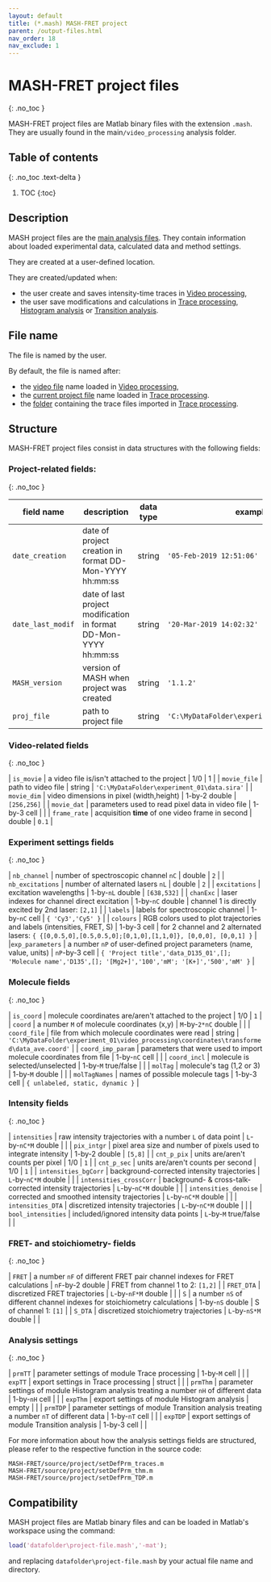 ```yaml
---
layout: default
title: (*.mash) MASH-FRET project
parent: /output-files.html
nav_order: 18
nav_exclude: 1
---
```



# MASH-FRET project files
{: .no_toc }

MASH-FRET project files are Matlab binary files with the extension `.mash`. They are usually found in the main`/video_processing` analysis folder.

## Table of contents
{: .no_toc .text-delta }

1. TOC
{:toc}

## Description

MASH project files are the <u>main analysis files</u>. They contain information about loaded experimental data, calculated data and method settings.

They are created at a user-defined location.

They are created/updated when:
- the user create and saves intensity-time traces in 
[Video processing](../video-processing.html),
- the user save modifications and calculations in 
[Trace processing](../trace-processing.html), [Histogram analysis](../histogram-analysis.html) or 
[Transition analysis](../transition-analysis.html).

## File name

The file is named by the user.

By default, the file is named after:
- the <u>video file</u> name loaded in 
[Video processing](../video-processing.html),
- the <u>current project file</u> name loaded in 
[Trace processing](../trace-processing.html).
- the <u>folder</u> containing the trace files imported in 
[Trace processing](../trace-processing.html). 


## Structure

MASH-FRET project files consist in data structures with the following fields:

### Project-related fields:
{: .no_toc }

| field name        | description                                                      | data type | example                                     |
| ----------------- | ---------------------------------------------------------------- | --------- | ------------------------------------------- |
| `date_creation`   | date of project creation in format DD-Mon-YYYY hh:mm:ss          | string    | `'05-Feb-2019 12:51:06'`                    |
| `date_last_modif` | date of last project modification in format DD-Mon-YYYY hh:mm:ss | string    | `'20-Mar-2019 14:02:32'`                    |
| `MASH_version`    | version of MASH when project was created                         | string    | `'1.1.2'`                                   |
| `proj_file`       | path to project file                                             | string    | `'C:\MyDataFolder\experiment_01\data.mash'` |

### Video-related fields
{: .no_toc }

| `is_movie`   | a video file is/isn't attached to the project     | 1/0           | 1                                           |
| `movie_file` | path to video file                                | string        | `'C:\MyDataFolder\experiment_01\data.sira'` |
| `movie_dim`  | video dimensions in pixel (width,height)          | 1-by-2 double | `[256,256]`                                 |
| `movie_dat`  | parameters used to read pixel data in video file  | 1-by-3 cell   |                                             |
| `frame_rate` | acquisition **time** of one video frame in second | double        | `0.1`                                       |

### Experiment settings fields
{: .no_toc }

| `nb_channel`     | number of spectroscopic channel `nC`                                   | double           | `2`                                                                                                        |
| `nb_excitations` | number of alternated lasers `nL`                                       | double           | `2`                                                                                                        |
| `excitations`    | excitation wavelengths                                                 | 1-by-`nL` double | `[638,532]`                                                                                                |
| `chanExc`        | laser indexes for channel direct excitation                            | 1-by-`nC` double | channel 1 is directly excited by 2nd laser: `[2,1]`                                                        |
| `labels`         | labels for spectroscopic channel                                       | 1-by-`nC` cell   | `{ 'Cy3','Cy5' }`                                                                                          |
| `colours`        | RGB colors used to plot trajectories and labels (intensities, FRET, S) | 1-by-3 cell      | for 2 channel and 2 alternated lasers: `{ {[0,0.5,0],[0.5,0.5,0];[0,1,0],[1,1,0]}, [0,0,0], [0,0,1] }`     |
|`exp_parameters`  | a number `nP` of user-defined project parameters (name, value, units)  | `nP`-by-3 cell   | `{ 'Project title','data_D135_01',[]; 'Molecule name','D135',[]; '[Mg2+]','100','mM'; '[K+]','500','mM' }` |

### Molecule fields
{: .no_toc }

| `is_coord`        | molecule coordinates are/aren't attached to the project            | 1/0                  | `1`                                                                                       |
| `coord`           | a number `M` of molecule coordinates (x,y)                         | `M`-by-`2*nC` double |                                                                                           |
| `coord_file`      | file from which molecule coordinates were read                     | string               | `'C:\MyDataFolder\experiment_01\video_processing\coordinates\transformed\data_ave.coord'` |
| `coord_imp_param` | parameters that were used to import molecule coordinates from file | 1-by-`nC` cell       |                                                                                           |
| `coord_incl`      | molecule is selected/unselected                                    | 1-by-`M` true/false  |                                                                                           |
| `molTag`          | molecule's tag (1,2 or 3)                                          | 1-by-`M` double      |                                                                                           |
| `molTagNames`     | names of possible molecule tags                                    | 1-by-3 cell          | `{ unlabeled, static, dynamic }`                                                          |

### Intensity fields
{: .no_toc }

| `intensities`           | raw intensity trajectories with a number `L` of data point       | `L`-by-`nC*M` double  |         |
| `pix_intgr`             | pixel area size and number of pixels used to integrate intensity | 1-by-2 double         | `[5,8]` |
| `cnt_p_pix`             | units are/aren't counts per pixel                                | 1/0                   | `1`     |
| `cnt_p_sec`             | units are/aren't counts per second                               | 1/0                   | `1`     |
| `intensities_bgCorr`    | background-corrected intensity trajectories                      | `L`-by-`nC*M` double  |         |
| `intensities_crossCorr` | background- & cross-talk-corrected intensity trajectories        | `L`-by-`nC*M` double  |         |
| `intensities_denoise`   | corrected and smoothed intensity trajectories                    | `L`-by-`nC*M` double  |         |
| `intensities_DTA`       | discretized intensity trajectories                               | `L`-by-`nC*M` double  |         |
| `bool_intensities`      | included/ignored intensity data points                           | `L`-by-`M` true/false |         |

### FRET- and stoichiometry- fields
{: .no_toc }

| `FRET`     | a number `nF` of different FRET pair channel indexes for FRET calculations | `nF`-by-2 double     | FRET from channel 1 to 2: `[1,2]` |
| `FRET_DTA` | discretized FRET trajectories                                              | `L`-by-`nF*M` double |                                   |
| `S`        | a number `nS` of different channel indexes for stoichiometry calculations  | 1-by-`nS` double     | S of channel 1: `[1]`             |
| `S_DTA`    | discretized stoichiometry trajectories                                     | `L`-by-`nS*M` double |                                   |

### Analysis settings
{: .no_toc }

| `prmTT`  | parameter settings of module Trace processing                                             | 1-by-`M` cell  |  |
| `expTT`  | export settings in Trace processing                                                       | struct         |  |
| `prmThm` | parameter settings of module Histogram analysis treating a number `nH` of different data  | 1-by-`nH` cell |  |
| `expThm` | export settings of module Histogram analysis                                              | empty          |  |
| `prmTDP` | parameter settings of module Transition analysis treating a number `nT` of different data | 1-by-`nT` cell |  |
| `expTDP` | export settings of module Transition analysis                                             | 1-by-3 cell    |  |

For more information about how the analysis settings fields are structured, please refer to the respective function in the source code:

```
MASH-FRET/source/project/setDefPrm_traces.m
MASH-FRET/source/project/setDefPrm_thm.m
MASH-FRET/source/project/setDefPrm_TDP.m
```

## Compatibility

MASH project files are Matlab binary files and can be loaded in Matlab's workspace using the command:

```matlab
load('datafolder\project-file.mash','-mat');
```


and replacing `datafolder\project-file.mash` by your actual file name and directory.
